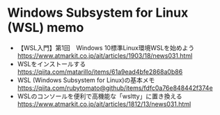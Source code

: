 # Windows Subsystem for Linux (WSL) memo

- 【WSL入門】第1回　Windows 10標準Linux環境WSLを始めよう  
  https://www.atmarkit.co.jp/ait/articles/1903/18/news031.html
- WSLをインストールする  
  https://qiita.com/matarillo/items/61a9ead4bfe2868a0b86
- WSL (Windows Subsystem for Linux)の基本メモ  
  https://qiita.com/rubytomato@github/items/fdfc0a76e848442f374e
- WSLのコンソールを便利で高機能な「wsltty」に置き換える  
  https://www.atmarkit.co.jp/ait/articles/1812/13/news031.html
